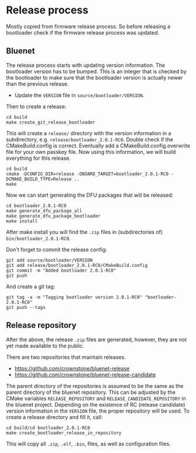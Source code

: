 # Release process

Mostly copied from firmware release process. So before releasing a bootloader check if the firmware release process was updated.

## Bluenet

The release process starts with updating version information. The bootloader version has to be bumped. This is an integer that is checked by the bootloader to make sure that the
bootloader version is actually newer than the previous release.

* Update the `VERSION` file in `source/bootloader/VERSION`.

Then to create a release:

```
cd build
make create_git_release_bootloader
```

This will create a `release/` directory with the version information in a subdirectory, e.g. `release/bootloader_2.0.1-RC0`.
Double check if the CMakeBuild.config is correct. Eventually add a CMakeBuild.config.overwrite file for your own
passkey file.
Now using this information, we will build everything for this release.

```
cd build
cmake -DCONFIG_DIR=release -DBOARD_TARGET=bootloader_2.0.1-RC0 -DCMAKE_BUILD_TYPE=Release ..
make
```

Now we can start generating the DFU packages that will be released:

```
cd bootloader_2.0.1-RC0
make generate_dfu_package_all
make generate_dfu_package_bootloader
make install
```

After make install you will find the `.zip` files in (subdirectories of) `bin/bootloader_2.0.1-RC0`.

Don't forget to commit the release config:

```
git add source/bootloader/VERSION
git add release/bootloader_2.0.1-RC0/CMakeBuild.config
git commit -m "Added bootloader 2.0.1-RC0"
git push
```

And create a git tag:

```
git tag -a -m "Tagging bootloader version 2.0.1-RC0" "bootloader-2.0.1-RC0"
git push --tags
```

## Release repository

After the above, the release `.zip` files are generated, however, they are not yet made available to the public.

There are two repositories that maintain releases.

* https://github.com/crownstone/bluenet-release
* https://github.com/crownstone/bluenet-release-candidate

The parent directory of the repositories is assumed to be the same as the parent directory of the bluenet repository.
This can be adjusted by the CMake variables `RELEASE_REPOSITORY` and `RELEASE_CANDIDATE_REPOSITORY` in the bluenet
project. Depending on the existence of RC (release candidate) version information in the `VERSION` file, the proper
repository will be used. To create a release directory and fill it, call:

```
cd build/cd bootloader_2.0.1-RC0
make create_bootloader_release_in_repository
```

This will copy all `.zip`, `.elf`, `.bin`, files, as well as configuration files.
